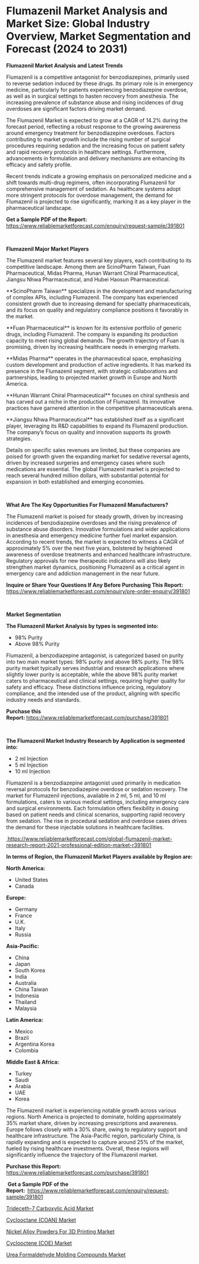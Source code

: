<p><h1>Flumazenil Market Analysis and Market Size: Global Industry Overview, Market Segmentation and Forecast (2024 to 2031)</h1></p><p><strong>Flumazenil Market Analysis and Latest Trends</strong></p>
<p><p>Flumazenil is a competitive antagonist for benzodiazepines, primarily used to reverse sedation induced by these drugs. Its primary role is in emergency medicine, particularly for patients experiencing benzodiazepine overdose, as well as in surgical settings to hasten recovery from anesthesia. The increasing prevalence of substance abuse and rising incidences of drug overdoses are significant factors driving market demand.</p><p>The Flumazenil Market is expected to grow at a CAGR of 14.2% during the forecast period, reflecting a robust response to the growing awareness around emergency treatment for benzodiazepine overdoses. Factors contributing to market growth include the rising number of surgical procedures requiring sedation and the increasing focus on patient safety and rapid recovery protocols in healthcare settings. Furthermore, advancements in formulation and delivery mechanisms are enhancing its efficacy and safety profile.</p><p>Recent trends indicate a growing emphasis on personalized medicine and a shift towards multi-drug regimens, often incorporating Flumazenil for comprehensive management of sedation. As healthcare systems adopt more stringent protocols for overdose management, the demand for Flumazenil is projected to rise significantly, marking it as a key player in the pharmaceutical landscape.</p></p>
<p><strong>Get a Sample PDF of the Report:&nbsp;</strong> <a href="https://www.reliablemarketforecast.com/enquiry/request-sample/391801?utm_campaign=1755&utm_medium=2&utm_source=Github&utm_content=ia&utm_term=26102024&utm_id=flumazenil">https://www.reliablemarketforecast.com/enquiry/request-sample/391801</a></p>
<p>&nbsp;</p>
<p><strong>Flumazenil Major Market Players</strong></p>
<p><p>The Flumazenil market features several key players, each contributing to its competitive landscape. Among them are ScinoPharm Taiwan, Fuan Pharmaceutical, Midas Pharma, Hunan Warrant Chiral Pharmaceutical, Jiangsu Nhwa Pharmaceutical, and Hubei Haosun Pharmaceutical. </p><p>**ScinoPharm Taiwan** specializes in the development and manufacturing of complex APIs, including Flumazenil. The company has experienced consistent growth due to increasing demand for specialty pharmaceuticals, and its focus on quality and regulatory compliance positions it favorably in the market. </p><p>**Fuan Pharmaceutical** is known for its extensive portfolio of generic drugs, including Flumazenil. The company is expanding its production capacity to meet rising global demands. The growth trajectory of Fuan is promising, driven by increasing healthcare needs in emerging markets.</p><p>**Midas Pharma** operates in the pharmaceutical space, emphasizing custom development and production of active ingredients. It has marked its presence in the Flumazenil segment, with strategic collaborations and partnerships, leading to projected market growth in Europe and North America.</p><p>**Hunan Warrant Chiral Pharmaceutical** focuses on chiral synthesis and has carved out a niche in the production of Flumazenil. Its innovative practices have garnered attention in the competitive pharmaceuticals arena.</p><p>**Jiangsu Nhwa Pharmaceutical** has established itself as a significant player, leveraging its R&D capabilities to expand its Flumazenil production. The company’s focus on quality and innovation supports its growth strategies.</p><p>Details on specific sales revenues are limited, but these companies are poised for growth given the expanding market for sedative reversal agents, driven by increased surgeries and emergency cases where such medications are essential. The global Flumazenil market is projected to reach several hundred million dollars, with substantial potential for expansion in both established and emerging economies.</p></p>
<p>&nbsp;</p>
<p><strong>What Are The Key Opportunities For Flumazenil Manufacturers?</strong></p>
<p><p>The Flumazenil market is poised for steady growth, driven by increasing incidences of benzodiazepine overdoses and the rising prevalence of substance abuse disorders. Innovative formulations and wider applications in anesthesia and emergency medicine further fuel market expansion. According to recent trends, the market is expected to witness a CAGR of approximately 5% over the next five years, bolstered by heightened awareness of overdose treatments and enhanced healthcare infrastructure. Regulatory approvals for new therapeutic indications will also likely strengthen market dynamics, positioning Flumazenil as a critical agent in emergency care and addiction management in the near future.</p></p>
<p><strong>Inquire or Share Your Questions If Any Before Purchasing This Report:</strong> <a href="https://www.reliablemarketforecast.com/enquiry/pre-order-enquiry/391801?utm_campaign=1755&utm_medium=2&utm_source=Github&utm_content=ia&utm_term=26102024&utm_id=flumazenil">https://www.reliablemarketforecast.com/enquiry/pre-order-enquiry/391801</a></p>
<p>&nbsp;</p>
<p><strong>Market Segmentation</strong></p>
<p><strong>The Flumazenil Market Analysis by types is segmented into:</strong></p>
<p><ul><li>98% Purity</li><li>Above 98% Purity</li></ul></p>
<p><p>Flumazenil, a benzodiazepine antagonist, is categorized based on purity into two main market types: 98% purity and above 98% purity. The 98% purity market typically serves industrial and research applications where slightly lower purity is acceptable, while the above 98% purity market caters to pharmaceutical and clinical settings, requiring higher quality for safety and efficacy. These distinctions influence pricing, regulatory compliance, and the intended use of the product, aligning with specific industry needs and standards.</p></p>
<p><strong>Purchase this Report:&nbsp;</strong><a href="https://www.reliablemarketforecast.com/purchase/391801?utm_campaign=1755&utm_medium=2&utm_source=Github&utm_content=ia&utm_term=26102024&utm_id=flumazenil">https://www.reliablemarketforecast.com/purchase/391801</a></p>
<p>&nbsp;</p>
<p><strong>The Flumazenil Market Industry Research by Application is segmented into:</strong></p>
<p><ul><li>2 ml Injection</li><li>5 ml Injection</li><li>10 ml Injection</li></ul></p>
<p><p>Flumazenil is a benzodiazepine antagonist used primarily in medication reversal protocols for benzodiazepine overdose or sedation recovery. The market for Flumazenil injections, available in 2 ml, 5 ml, and 10 ml formulations, caters to various medical settings, including emergency care and surgical environments. Each formulation offers flexibility in dosing based on patient needs and clinical scenarios, supporting rapid recovery from sedation. The rise in procedural sedation and overdose cases drives the demand for these injectable solutions in healthcare facilities.</p></p>
<p><a href="https://www.reliablemarketforecast.com/global-flumazenil-market-research-report-2021-professional-edition-market-r391801?utm_campaign=1755&utm_medium=2&utm_source=Github&utm_content=ia&utm_term=26102024&utm_id=flumazenil">&nbsp;https://www.reliablemarketforecast.com/global-flumazenil-market-research-report-2021-professional-edition-market-r391801</a></p>
<p><strong>In terms of Region, the Flumazenil Market Players available by Region are:</strong></p>
<p>
    <p> <strong> North America: </strong>
        <ul>
            <li>United States</li>
            <li>Canada</li>
        </ul>
        </p> 
    <p> <strong> Europe: </strong>
        <ul>
            <li>Germany</li>
            <li>France</li>
            <li>U.K.</li>
            <li>Italy</li>
            <li>Russia</li>
        </ul>
        </p> 
    <p> <strong> Asia-Pacific: </strong>
        <ul>
            <li>China</li>
            <li>Japan</li>
            <li>South Korea</li>
            <li>India</li>
            <li>Australia</li>
            <li>China Taiwan</li>
            <li>Indonesia</li>
            <li>Thailand</li>
            <li>Malaysia</li>
        </ul>
        </p> 
    <p> <strong> Latin America: </strong>
        <ul>
            <li>Mexico</li>
            <li>Brazil</li>
            <li>Argentina Korea</li>
            <li>Colombia</li>
        </ul>
        </p> 
    <p> <strong> Middle East & Africa: </strong>
        <ul>
            <li>Turkey</li>
            <li>Saudi</li>
            <li>Arabia</li>
            <li>UAE</li>
            <li>Korea</li>
        </ul>
    </p>
    </p>
<p><p>The Flumazenil market is experiencing notable growth across various regions. North America is projected to dominate, holding approximately 35% market share, driven by increasing prescriptions and awareness. Europe follows closely with a 30% share, owing to regulatory support and healthcare infrastructure. The Asia-Pacific region, particularly China, is rapidly expanding and is expected to capture around 25% of the market, fueled by rising healthcare investments. Overall, these regions will significantly influence the trajectory of the Flumazenil market.</p></p>
<p><strong>Purchase this Report: </strong><a href="https://www.reliablemarketforecast.com/purchase/391801?utm_campaign=1755&utm_medium=2&utm_source=Github&utm_content=ia&utm_term=26102024&utm_id=flumazenil">https://www.reliablemarketforecast.com/purchase/391801</a></p>
<p>&nbsp;<strong>Get a Sample PDF of the Report:&nbsp;&nbsp;</strong><a href="https://www.reliablemarketforecast.com/enquiry/request-sample/391801?utm_campaign=1755&utm_medium=2&utm_source=Github&utm_content=ia&utm_term=26102024&utm_id=flumazenil">https://www.reliablemarketforecast.com/enquiry/request-sample/391801</a></p>
<p><strong></strong></p>
<p><p><a href="https://www.linkedin.com/pulse/trideceth-7-carboxylic-acid-market-size-share-trends-analysis-276kc?utm_campaign=1755&utm_medium=2&utm_source=Github&utm_content=ia&utm_term=26102024&utm_id=flumazenil">Trideceth-7 Carboxylic Acid Market</a></p><p><a href="https://www.linkedin.com/pulse/emerging-cyclooctane-coan-market-opportunities-analysis-investors-hlsbc?utm_campaign=1755&utm_medium=2&utm_source=Github&utm_content=ia&utm_term=26102024&utm_id=flumazenil">Cyclooctane (COAN) Market</a></p><p><a href="https://www.linkedin.com/pulse/deep-dive-nickel-alloy-powders-3d-printing-market-itstrends-edhoc?utm_campaign=1755&utm_medium=2&utm_source=Github&utm_content=ia&utm_term=26102024&utm_id=flumazenil">Nickel Alloy Powders For 3D Printing Market</a></p><p><a href="https://www.linkedin.com/pulse/cyclooctene-coe-market-velocity-121-cagr-trajectory-2024-2031-qpvqc?utm_campaign=1755&utm_medium=2&utm_source=Github&utm_content=ia&utm_term=26102024&utm_id=flumazenil">Cyclooctene (COE) Market</a></p><p><a href="https://github.com/JudyWalsh475/Market-Research-Report-List-1/blob/main/urea-formaldehyde-molding-compounds-market.md?utm_campaign=1755&utm_medium=2&utm_source=Github&utm_content=ia&utm_term=26102024&utm_id=flumazenil">Urea Formaldehyde Molding Compounds Market</a></p></p>